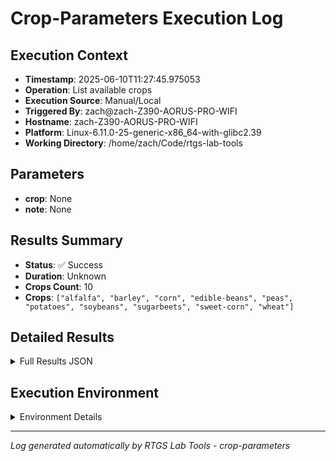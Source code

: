 # Crop-Parameters Execution Log

## Execution Context
- **Timestamp**: 2025-06-10T11:27:45.975053
- **Operation**: List available crops
- **Execution Source**: Manual/Local
- **Triggered By**: zach@zach-Z390-AORUS-PRO-WIFI
- **Hostname**: zach-Z390-AORUS-PRO-WIFI
- **Platform**: Linux-6.11.0-25-generic-x86_64-with-glibc2.39
- **Working Directory**: /home/zach/Code/rtgs-lab-tools

## Parameters
- **crop**: None
- **note**: None

## Results Summary
- **Status**: ✅ Success
- **Duration**: Unknown
- **Crops Count**: 10
- **Crops**: `["alfalfa", "barley", "corn", "edible-beans", "peas", "potatoes", "soybeans", "sugarbeets", "sweet-corn", "wheat"]`

## Detailed Results
<details>
<summary>Full Results JSON</summary>

```json
{
  "crops_count": 10,
  "crops": [
    "alfalfa",
    "barley",
    "corn",
    "edible-beans",
    "peas",
    "potatoes",
    "soybeans",
    "sugarbeets",
    "sweet-corn",
    "wheat"
  ],
  "success": true
}
```
</details>

## Execution Environment
<details>
<summary>Environment Details</summary>

```json
{
  "timestamp": "2025-06-10T11:27:45.975053",
  "user": "zach",
  "hostname": "zach-Z390-AORUS-PRO-WIFI",
  "platform": "Linux-6.11.0-25-generic-x86_64-with-glibc2.39",
  "python_version": "3.12.3",
  "working_directory": "/home/zach/Code/rtgs-lab-tools",
  "script_path": "/home/zach/Code/rtgs-lab-tools/src/rtgs_lab_tools/agricultural_modeling/cli.py",
  "tool_name": "crop-parameters",
  "environment_variables": {
    "CI": "false",
    "GITHUB_ACTIONS": "false",
    "GITHUB_ACTOR": null,
    "GITHUB_WORKFLOW": null,
    "GITHUB_RUN_ID": null,
    "MCP_SESSION": "false",
    "MCP_USER": null
  },
  "execution_source": "Manual/Local",
  "triggered_by": "zach@zach-Z390-AORUS-PRO-WIFI"
}
```
</details>

---
*Log generated automatically by RTGS Lab Tools - crop-parameters*
